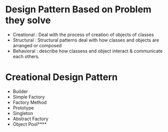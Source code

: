 # Design Pattern Based on Problem they solve
- Creational : Deal with the process of creation of objects of classes
- Structural : Structural patterns deal with how classes and objects are arranged or composed
- Behavioral : describe how classess and object interact & communicate each others.

# Creational Design Pattern
- Builder
- Simple Factory
- Factory Method
- Prototype
- Singleton
- Abstract Factory
- Object Pool****